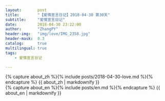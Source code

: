 ```yaml
---
layout:       post
title:        "【爱情宣言日记】2018-04-30 第30天"
subtitle:     "爱情宣言日记"
date:         2018-04-30 23:22:00
author:       "ZhangPY"
header-img:   "img/love/IMG_2358.jpg"
header-mask:  0.3
catalog:      true
multilingual: true
tags:
    - 爱情宣言日记

---
```


<!-- Chinese Version -->
<div class="zh post-container">
    {% capture about_zh %}{% include posts/2018-04-30-love.md %}{% endcapture %}
    {{ about_zh | markdownify }}
</div>

<!-- English Version -->
<div class="en post-container">
    {% capture about_en %}{% include posts/en.md %}{% endcapture %}
    {{ about_en | markdownify }}
</div>